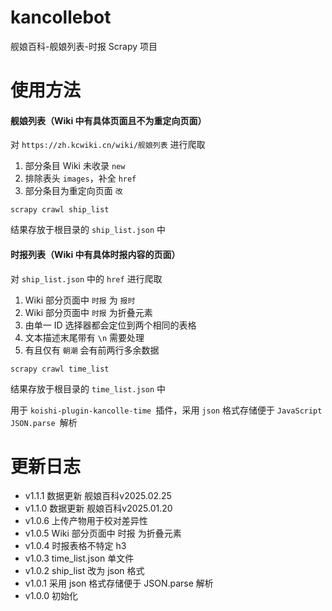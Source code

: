 # kancollebot

舰娘百科-舰娘列表-时报 Scrapy 项目

# 使用方法

#### **舰娘列表（Wiki 中有具体页面且不为重定向页面）**

对 `https://zh.kcwiki.cn/wiki/舰娘列表` 进行爬取

1. 部分条目 Wiki 未收录 `new`
2. 排除表头 `images`，补全 `href`
3. 部分条目为重定向页面 `改`

```
scrapy crawl ship_list
```

结果存放于根目录的 `ship_list.json` 中

#### **时报列表（Wiki 中有具体时报内容的页面）**

对 `ship_list.json` 中的 `href` 进行爬取

1. Wiki 部分页面中 `时报` 为 `报时`
2. Wiki 部分页面中 `时报` 为折叠元素
3. 由单一 ID 选择器都会定位到两个相同的表格
4. 文本描述末尾带有 `\n` 需要处理
5. 有且仅有 `朝潮` 会有前两行多余数据

```
scrapy crawl time_list
```

结果存放于根目录的 `time_list.json` 中

用于 `koishi-plugin-kancolle-time `插件，采用 `json` 格式存储便于 `JavaScript` `JSON.parse `解析

# 更新日志

- v1.1.1 数据更新 舰娘百科v2025.02.25
- v1.1.0 数据更新 舰娘百科v2025.01.20
- v1.0.6 上传产物用于校对差异性
- v1.0.5 Wiki 部分页面中 时报 为折叠元素
- v1.0.4 时报表格不特定 h3
- v1.0.3 time_list.json 单文件
- v1.0.2 ship_list 改为 json 格式
- v1.0.1 采用 json 格式存储便于 JSON.parse 解析
- v1.0.0 初始化
